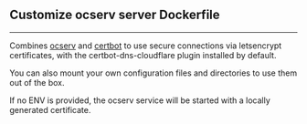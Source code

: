 ## Customize ocserv server Dockerfile

---

Combines [ocserv](https://ocserv.gitlab.io/www/recipes.html) and [certbot](https://eff-certbot.readthedocs.io/en/stable/using.html#) to use secure connections via letsencrypt certificates, with the certbot-dns-cloudflare plugin installed by default.

You can also mount your own configuration files and directories to use them out of the box.

If no ENV is provided, the ocserv service will be started with a locally generated certificate.
